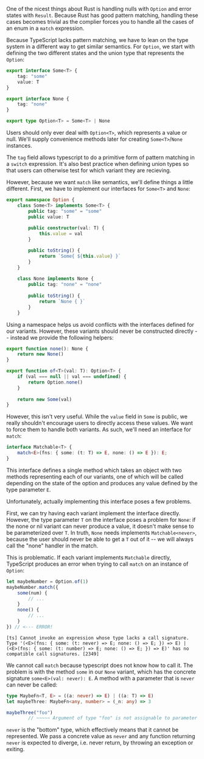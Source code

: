One of the nicest things about Rust is handling nulls with `Option` and error states with `Result`. Because Rust has good pattern matching, handling these cases becomes trivial as the complier forces you to handle all the cases of an enum in a `match` expression.

Because TypeScript lacks pattern matching, we have to lean on the type system in a different way to get similar semantics. For `Option`, we start with defining the two different states and the union type that represents the `Option`:

```typescript
export interface Some<T> {
    tag: "some"
    value: T
}

export interface None {
    tag: "none"
}

export type Option<T> = Some<T> | None
```

Users should only ever deal with `Option<T>`, which represents a value or null. We'll supply convenience methods later for creating `Some<T>`/`None` instances.

The `tag` field allows typescript to do a primitive form of pattern matching in a `switch` expression. It's also best practice when defining union types so that users can otherwise test for which variant they are recieving.

However, because we want `match` like semantics, we'll define things a little different. First, we have to implement our interfaces for `Some<T>` and `None`:

```typescript
export namespace Option {
    class Some<T> implements Some<T> {
        public tag: "some" = "some"
        public value: T 
    
        public constructor(val: T) {
            this.value = val
        }

        public toString() {
            return `Some{ ${this.value} }`
        }
    }
    
    class None implements None {
        public tag: "none" = "none"
 
        public toString() {
            return `None { }`
        }
    }
```

Using a namespace helps us avoid conflicts with the interfaces defined for our variants. However, these variants should never be constructed directly -- instead we provide the following helpers:

```typescript
export function none(): None {
    return new None()
}

export function of<T>(val: T): Option<T> {
    if (val === null || val === undefined) {
        return Option.none()
    }
    
    return new Some(val)
}
```

However, this isn't very useful. While the `value` field in `Some` is public, we really shouldn't encourage users to directly access these values. We want to force them to handle both variants. As such, we'll need an interface for `match`:

```typescript
interface Matchable<T> {
    match<E>(fns: { some: (t: T) => E, none: () => E }): E;
}
```

This interface defines a single method which takes an object with two methods representing each of our variants, one of which will be called depending on the state of the option and produces any value defined by the type parameter `E`.

Unfortunately, actually implementing this interface poses a few problems.

First, we can try having each variant implement the interface directly. However, the type parameter `T` on the interface poses a problem for `None`: if the none or nil variant can never produce a value, it doesn't make sense to be parameterized over `T`. In truth, `None` needs implements `Matchable<never>`, because the user should never be able to get a `T` out of it -- we will always call the "none" handler in the match.

This is problematic. If each variant implements `Matchable` directly, TypeScript produces an error when trying to call `match` on an instance of `Option`:

```typescript
let maybeNumber = Option.of(1)
maybeNumber.match({
    some(num) {
        // ...
    }
    none() {
        // ...
    }
}) // <--- ERROR!
```
```
[ts] Cannot invoke an expression whose type lacks a call signature. Type '(<E>(fns: { some: (t: never) => E; none: () => E; }) => E) | (<E>(fns: { some: (t: number) => E; none: () => E; }) => E)' has no compatible call signatures. [2349]
```

We cannot call `match` because typescript does not know how to call it. The problem is with the method `some` in our `None` variant, which has the concrete signature `some<E>(val: never): E`. A method with a parameter that is `never` can never be called:

```typescript
type MaybeFn<T, E> = ((a: never) => E) | ((a: T) => E)
let maybeThree: MaybeFn<any, number> = (_n: any) => 3

maybeThree("foo")
        // ~~~~~ Argument of type "foo" is not assignable to parameter of type 'never'. [2345]
```

`never` is the "bottom" type, which effectively means that it cannot be represented. We pass a concrete value as `never` and any function returning `never` is expected to diverge, i.e. never return, by throwing an exception or exiting.

